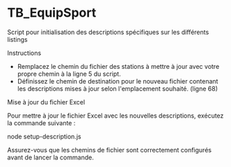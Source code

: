 # TB_EquipSport
Script pour initialisation des descriptions spécifiques sur les différents listings


Instructions

- Remplacez le chemin du fichier des stations à mettre à jour avec votre propre chemin à la ligne 5 du script.
- Définissez le chemin de destination pour le nouveau fichier contenant les descriptions mises à jour selon l'emplacement souhaité. (ligne 68)



Mise à jour du fichier Excel

Pour mettre à jour le fichier Excel avec les nouvelles descriptions, exécutez la commande suivante :

node setup-description.js



Assurez-vous que les chemins de fichier sont correctement configurés avant de lancer la commande.

